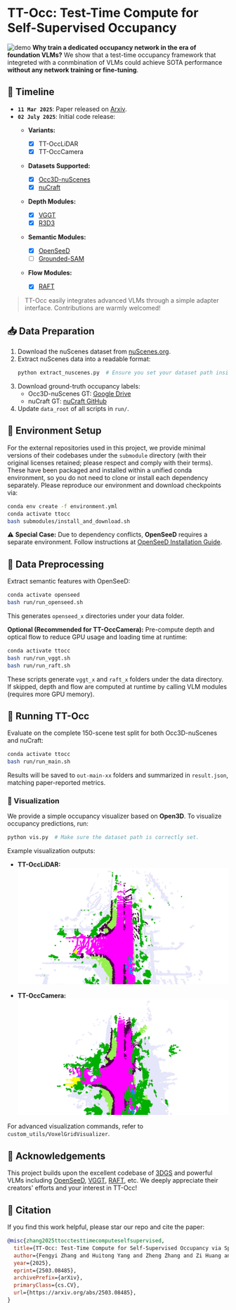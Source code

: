# TT-Occ: Test-Time Compute for Self-Supervised Occupancy
![demo](assets/teaser.gif)
**Why train a dedicated occupancy network in the era of foundation VLMs?**
We show that a test-time occupancy framework that integreted with a conmbination of VLMs could achieve SOTA performance **without any network training or fine-tuning**.

## 🚩 Timeline
* **`11 Mar 2025`**: Paper released on [Arxiv](https://arxiv.org/pdf/2503.08485).
* **`02 July 2025`**: Initial code release:
  * **Variants:**
    * [x] TT-OccLiDAR
    * [x] TT-OccCamera
  * **Datasets Supported:**

    * [x] [Occ3D-nuScenes](https://github.com/Tsinghua-MARS-Lab/Occ3D?tab=readme-ov-file#occ3d-nuScenes)
    * [x] [nuCraft](https://github.com/V2AI/nuCraft_API)
  * **Depth Modules:**

    * [x] [VGGT](https://github.com/facebookresearch/vggt)
    * [x] [R3D3](https://github.com/SysCV/r3d3)
  * **Semantic Modules:**

    * [x] [OpenSeeD](https://github.com/IDEA-Research/OpenSeeD)
    * [ ] [Grounded-SAM](https://github.com/IDEA-Research/Grounded-Segment-Anything)
  * **Flow Modules:**

    * [x] [RAFT](https://github.com/princeton-vl/RAFT)

> TT-Occ easily integrates advanced VLMs through a simple adapter interface. Contributions are warmly welcomed!

## 📥 Data Preparation

1. Download the nuScenes dataset from [nuScenes.org](https://www.nuscenes.org/download).
2. Extract nuScenes data into a readable format:
   ```bash
   python extract_nuscenes.py  # Ensure you set your dataset path inside this script.
   ```
3. Download ground-truth occupancy labels:
   * Occ3D-nuScenes GT: [Google Drive](https://drive.google.com/drive/folders/1Xarc91cNCNN3h8Vum-REbI-f0UlSf5Fc)
   * nuCraft GT: [nuCraft GitHub](https://github.com/V2AI/nuCraft_API?tab=readme-ov-file)
4. Update `data_root` of all scripts in `run/`.

## 🌱 Environment Setup
For the external repositories used in this project, we provide minimal versions of their codebases under the `submodule` directory (with their original licenses retained; please respect and comply with their terms). These have been packaged and installed within a unified conda environment, so you do not need to clone or install each dependency separately. Please reproduce our environment and download checkpoints via:

```bash
conda env create -f environment.yml
conda activate ttocc
bash submodules/install_and_download.sh
```

⚠️ **Special Case:**
Due to dependency conflicts, **OpenSeeD** requires a separate environment.
Follow instructions at [OpenSeeD Installation Guide](https://github.com/IDEA-Research/OpenSeeD).

## 🔧 Data Preprocessing

Extract semantic features with OpenSeeD:

```bash
conda activate openseed
bash run/run_openseed.sh 
```

This generates `openseed_x` directories under your data folder.

**Optional (Recommended for TT-OccCamera):**
Pre-compute depth and optical flow to reduce GPU usage and loading time at runtime:

```bash
conda activate ttocc
bash run/run_vggt.sh
bash run/run_raft.sh
```

These scripts generate `vggt_x` and `raft_x` folders under the data directory.
If skipped, depth and flow are computed at runtime by calling VLM modules (requires more GPU memory).

## 🚀 Running TT-Occ

Evaluate on the complete 150-scene test split for both Occ3D-nuScenes and nuCraft:

```bash
conda activate ttocc
bash run/run_main.sh
```

Results will be saved to `out-main-xx` folders and summarized in `result.json`, matching paper-reported metrics.

### 🎨 Visualization

We provide a simple occupancy visualizer based on **Open3D**.
To visualize occupancy predictions, run:

```bash
python vis.py  # Make sure the dataset path is correctly set.
```

Example visualization outputs:

* **TT-OccLiDAR:**
  ![TT-OccLiDAR](assets/scene-0039_15_1.png)

* **TT-OccCamera:**
  ![TT-OccCamera](assets/scene-0039_15_0.png)

For advanced visualization commands, refer to `custom_utils/VoxelGridVisualizer`.


## 📌 Acknowledgements

This project builds upon the excellent codebase of [3DGS](https://github.com/graphdeco-inria/gaussian-splatting) and powerful VLMs including [OpenSeeD](https://github.com/IDEA-Research/OpenSeeD), [VGGT](https://github.com/facebookresearch/vggt), [RAFT](https://github.com/princeton-vl/RAFT), etc.
We deeply appreciate their creators' efforts and your interest in TT-Occ!

## 📖 Citation

If you find this work helpful, please star our repo and cite the paper:

```bibtex
@misc{zhang2025ttocctesttimecomputeselfsupervised,
  title={TT-Occ: Test-Time Compute for Self-Supervised Occupancy via Spatio-Temporal Gaussian Splatting}, 
  author={Fengyi Zhang and Huitong Yang and Zheng Zhang and Zi Huang and Yadan Luo},
  year={2025},
  eprint={2503.08485},
  archivePrefix={arXiv},
  primaryClass={cs.CV},
  url={https://arxiv.org/abs/2503.08485}, 
}
```